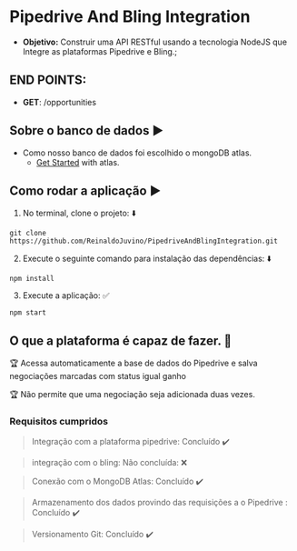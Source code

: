 # Pipedrive And Bling Integration

- __Objetivo:__ Construir uma API RESTful usando a tecnologia NodeJS que Integre as plataformas Pipedrive e Bling.;



## END POINTS: 

- __GET__:  /opportunities

## Sobre o banco de dados :arrow_forward:

- Como nosso banco de dados foi escolhido o mongoDB atlas.
  -   [Get Started](https://docs.atlas.mongodb.com/getting-started/) with atlas.

## Como rodar a aplicação :arrow_forward:

1. No terminal, clone o projeto:  :arrow_down:

```
git clone https://github.com/ReinaldoJuvino/PipedriveAndBlingIntegration.git
```
2. Execute o seguinte comando para instalação das dependências:  :arrow_down:

```
npm install
```
3. Execute a aplicação: :white_check_mark:

```
npm start
```


## O que a plataforma é capaz de fazer. :checkered_flag:

:trophy: Acessa automaticamente a base de dados do Pipedrive e salva negociações marcadas com status igual ganho

:trophy: Não permite que uma negociação seja adicionada duas vezes. 

### Requisitos cumpridos

> Integração com a plataforma pipedrive: Concluído :heavy_check_mark:

> integração com o bling: Não concluída: :x:

> Conexão com o MongoDB Atlas: Concluído :heavy_check_mark:

> Armazenamento dos dados provindo das requisições a o Pipedrive : Concluído :heavy_check_mark:

> Versionamento Git: Concluído :heavy_check_mark:

